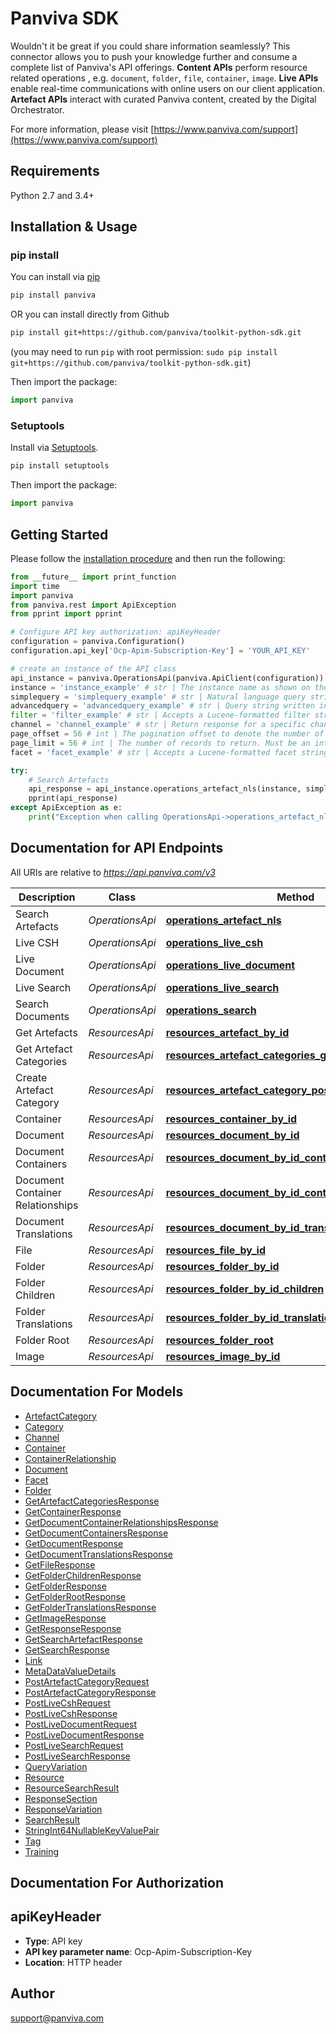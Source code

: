 # Panviva SDK

Wouldn't it be great if you could share information seamlessly? This connector allows you to push your knowledge further and consume a complete list of Panviva's API offerings.  **Content APIs** perform resource related operations , e.g. `document`, `folder`, `file`, `container`, `image`.  **Live APIs** enable real-time communications with online users on our client application.  **Artefact APIs** interact with curated Panviva content, created by the Digital Orchestrator.

For more information, please visit [https://www.panviva.com/support](https://www.panviva.com/support)

## Requirements

Python 2.7 and 3.4+

## Installation & Usage

### pip install

You can install via [pip](https://pypi.org/project/panviva)

```sh
pip install panviva
```

OR you can install directly from Github

```sh
pip install git+https://github.com/panviva/toolkit-python-sdk.git
```

(you may need to run `pip` with root permission: `sudo pip install git+https://github.com/panviva/toolkit-python-sdk.git`)

Then import the package:

```python
import panviva
```

### Setuptools

Install via [Setuptools](http://pypi.python.org/pypi/setuptools).

```sh
pip install setuptools
```

Then import the package:

```python
import panviva
```

## Getting Started

Please follow the [installation procedure](#installation--usage) and then run the following:

```python
from __future__ import print_function
import time
import panviva
from panviva.rest import ApiException
from pprint import pprint

# Configure API key authorization: apiKeyHeader
configuration = panviva.Configuration()
configuration.api_key['Ocp-Apim-Subscription-Key'] = 'YOUR_API_KEY'

# create an instance of the API class
api_instance = panviva.OperationsApi(panviva.ApiClient(configuration))
instance = 'instance_example' # str | The instance name as shown on the Panviva Developer Portal.
simplequery = 'simplequery_example' # str | Natural language query string. For example: ```Action Movies```. (Note: Use simplequery OR advancedquery, not both.) (optional)
advancedquery = 'advancedquery_example' # str | Query string written in Lucene query syntax. For example: ```films AND \"a story\"```. (Note: Use simplequery OR advancedquery, not both.) (optional)
filter = 'filter_example' # str | Accepts a Lucene-formatted filter string. Examples: ```category eq 'Mortgages'```, ```panvivaDocumentVersion gt '8'```. (Filterable fields include dateCreated, dateModified, dateDeleted, categoryJson, queryVariationsJson, title, category, primaryQuery, isDeleted, timestamp, panvivaDocumentId, panvivaDocumentVersion, id) (optional)
channel = 'channel_example' # str | Return response for a specific channel, instead of the default (optional)
page_offset = 56 # int | The pagination offset to denote the number of initial search results to skip. For example, pageOffset of 100 and pageLimit of 10 would return records 101-110. (optional)
page_limit = 56 # int | The number of records to return. Must be an integer between 0 and 1000. (optional)
facet = 'facet_example' # str | Accepts a Lucene-formatted facet string. Examples: ```facet=Category,count:10&amp;facet=Rating```. (Facetable fields include metaData/values) (optional)

try:
    # Search Artefacts
    api_response = api_instance.operations_artefact_nls(instance, simplequery=simplequery, advancedquery=advancedquery, filter=filter, channel=channel, page_offset=page_offset, page_limit=page_limit, facet=facet)
    pprint(api_response)
except ApiException as e:
    print("Exception when calling OperationsApi->operations_artefact_nls: %s\n" % e)

```

## Documentation for API Endpoints

All URIs are relative to *https://api.panviva.com/v3*

Description |Class | Method | HTTP request
------------ | ------------- | ------------- | -------------
Search Artefacts |*OperationsApi* | [**operations_artefact_nls**](docs/OperationsApi.md#operations_artefact_nls) | **GET** /{instance}/operations/artefact/nls
Live CSH |*OperationsApi* | [**operations_live_csh**](docs/OperationsApi.md#operations_live_csh) | **POST** /{instance}/operations/live/csh
Live Document |*OperationsApi* | [**operations_live_document**](docs/OperationsApi.md#operations_live_document) | **POST** /{instance}/operations/live/document
Live Search |*OperationsApi* | [**operations_live_search**](docs/OperationsApi.md#operations_live_search) | **POST** /{instance}/operations/live/search
Search Documents |*OperationsApi* | [**operations_search**](docs/OperationsApi.md#operations_search) | **GET** /{instance}/operations/search
Get Artefacts |*ResourcesApi* | [**resources_artefact_by_id**](docs/ResourcesApi.md#resources_artefact_by_id) | **GET** /{instance}/resources/artefact/{id}
Get Artefact Categories |*ResourcesApi* | [**resources_artefact_categories_get**](docs/ResourcesApi.md#resources_artefact_categories_get) | **GET** /{instance}/resources/artefactcategory
Create Artefact Category |*ResourcesApi* | [**resources_artefact_category_post**](docs/ResourcesApi.md#resources_artefact_category_post) | **POST** /{instance}/resources/artefactcategory
Container |*ResourcesApi* | [**resources_container_by_id**](docs/ResourcesApi.md#resources_container_by_id) | **GET** /{instance}/resources/container/{id}
Document |*ResourcesApi* | [**resources_document_by_id**](docs/ResourcesApi.md#resources_document_by_id) | **GET** /{instance}/resources/document/{id}
Document Containers |*ResourcesApi* | [**resources_document_by_id_containers**](docs/ResourcesApi.md#resources_document_by_id_containers) | **GET** /{instance}/resources/document/{id}/containers
Document Container Relationships |*ResourcesApi* | [**resources_document_by_id_containers_relationships**](docs/ResourcesApi.md#resources_document_by_id_containers_relationships) | **GET** /{instance}/resources/document/{id}/containers/relationships
Document Translations |*ResourcesApi* | [**resources_document_by_id_translations**](docs/ResourcesApi.md#resources_document_by_id_translations) | **GET** /{instance}/resources/document/{id}/translations
File |*ResourcesApi* | [**resources_file_by_id**](docs/ResourcesApi.md#resources_file_by_id) | **GET** /{instance}/resources/file/{id}
Folder |*ResourcesApi* | [**resources_folder_by_id**](docs/ResourcesApi.md#resources_folder_by_id) | **GET** /{instance}/resources/folder/{id}
Folder Children |*ResourcesApi* | [**resources_folder_by_id_children**](docs/ResourcesApi.md#resources_folder_by_id_children) | **GET** /{instance}/resources/folder/{id}/children
Folder Translations |*ResourcesApi* | [**resources_folder_by_id_translations**](docs/ResourcesApi.md#resources_folder_by_id_translations) | **GET** /{instance}/resources/folder/{id}/translations
Folder Root |*ResourcesApi* | [**resources_folder_root**](docs/ResourcesApi.md#resources_folder_root) | **GET** /{instance}/resources/folder/root
Image |*ResourcesApi* | [**resources_image_by_id**](docs/ResourcesApi.md#resources_image_by_id) | **GET** /{instance}/resources/image/{id}

## Documentation For Models

- [ArtefactCategory](docs/ArtefactCategory.md)
- [Category](docs/Category.md)
- [Channel](docs/Channel.md)
- [Container](docs/Container.md)
- [ContainerRelationship](docs/ContainerRelationship.md)
- [Document](docs/Document.md)
- [Facet](docs/Facet.md)
- [Folder](docs/Folder.md)
- [GetArtefactCategoriesResponse](docs/GetArtefactCategoriesResponse.md)
- [GetContainerResponse](docs/GetContainerResponse.md)
- [GetDocumentContainerRelationshipsResponse](docs/GetDocumentContainerRelationshipsResponse.md)
- [GetDocumentContainersResponse](docs/GetDocumentContainersResponse.md)
- [GetDocumentResponse](docs/GetDocumentResponse.md)
- [GetDocumentTranslationsResponse](docs/GetDocumentTranslationsResponse.md)
- [GetFileResponse](docs/GetFileResponse.md)
- [GetFolderChildrenResponse](docs/GetFolderChildrenResponse.md)
- [GetFolderResponse](docs/GetFolderResponse.md)
- [GetFolderRootResponse](docs/GetFolderRootResponse.md)
- [GetFolderTranslationsResponse](docs/GetFolderTranslationsResponse.md)
- [GetImageResponse](docs/GetImageResponse.md)
- [GetResponseResponse](docs/GetResponseResponse.md)
- [GetSearchArtefactResponse](docs/GetSearchArtefactResponse.md)
- [GetSearchResponse](docs/GetSearchResponse.md)
- [Link](docs/Link.md)
- [MetaDataValueDetails](docs/MetaDataValueDetails.md)
- [PostArtefactCategoryRequest](docs/PostArtefactCategoryRequest.md)
- [PostArtefactCategoryResponse](docs/PostArtefactCategoryResponse.md)
- [PostLiveCshRequest](docs/PostLiveCshRequest.md)
- [PostLiveCshResponse](docs/PostLiveCshResponse.md)
- [PostLiveDocumentRequest](docs/PostLiveDocumentRequest.md)
- [PostLiveDocumentResponse](docs/PostLiveDocumentResponse.md)
- [PostLiveSearchRequest](docs/PostLiveSearchRequest.md)
- [PostLiveSearchResponse](docs/PostLiveSearchResponse.md)
- [QueryVariation](docs/QueryVariation.md)
- [Resource](docs/Resource.md)
- [ResourceSearchResult](docs/ResourceSearchResult.md)
- [ResponseSection](docs/ResponseSection.md)
- [ResponseVariation](docs/ResponseVariation.md)
- [SearchResult](docs/SearchResult.md)
- [StringInt64NullableKeyValuePair](docs/StringInt64NullableKeyValuePair.md)
- [Tag](docs/Tag.md)
- [Training](docs/Training.md)

## Documentation For Authorization

## apiKeyHeader

- **Type**: API key
- **API key parameter name**: Ocp-Apim-Subscription-Key
- **Location**: HTTP header

## Author

support@panviva.com

